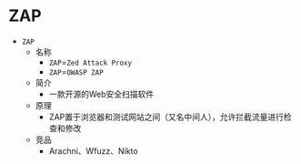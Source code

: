 # ZAP
* `ZAP`
  * 名称
    * `ZAP`=`Zed Attack Proxy`
    * `ZAP`=`OWASP ZAP`
  * 简介
    * 一款开源的Web安全扫描软件
  * 原理
    * ZAP置于浏览器和测试网站之间（又名中间人），允许拦截流量进行检查和修改
  * 竞品
    * Arachni、Wfuzz、Nikto
